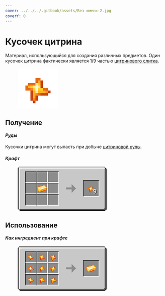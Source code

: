 ```yaml
---
cover: ../../../.gitbook/assets/Без имени-2.jpg
coverY: 0
---
```


# Кусочек цитрина

Материал, использующийся для создания различных предметов. Один кусочек цитрина фактически является 1/9 частью [цитринового слитка](citrinovyi-slitok.md).

<figure><img src="../../../.gitbook/assets/yellow_ore_nugget (1).png" alt=""><figcaption></figcaption></figure>

## Получение

#### _Руды_

Кусочки цитрина могут выпасть при добыче [цитриновой руды](../../rudy/citrinovaya-ruda.md).

#### _Крафт_



<figure><img src="../../../.gitbook/assets/yellow_ore_nugget_result-multi.png" alt=""><figcaption></figcaption></figure>

## Использование

#### _Как ингредиент при крафте_

<figure><img src="../../../.gitbook/assets/yellow_ore_ingot_result-x1.png" alt=""><figcaption></figcaption></figure>
